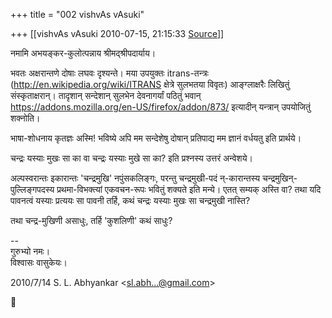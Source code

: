 +++
title = "002 vishvAs vAsuki"

+++
[[vishvAs vAsuki	2010-07-15, 21:15:33 [Source](https://groups.google.com/g/samskrita/c/kcwXcrq_pnU)]]



नमामि अभयङ्कर-कुलोत्पन्नाय श्रीमद्श्रीपदार्याय।  
  
भवतः अक्षरान्तणे दोषाः लघवः दृश्यन्ते। मया उपयुक्तः itrans-तन्त्रः (<http://en.wikipedia.org/wiki/ITRANS> क्षेत्रे सुलभतया विवृतः) आङ्ग्लाक्षरैः लिखितुं संस्कृताक्षरान्। तादृशान् सन्देशान् सुलभेन देवनागर्यां पठितुं भवान् <https://addons.mozilla.org/en-US/firefox/addon/873/> इत्यादीन् यन्त्रान् उपयोजितुं शक्नोति।  
  
भाषा-शोधनाय कृतज्ञः अस्मि! भविष्ये अपि मम सन्देशेषु दोषान् प्रतिपाद्य मम ज्ञानं वर्धयतु इति प्रार्थये।  
  
चन्द्रः यस्याः मुखः सा का वा चन्द्रः यस्याः मुखे सा का? इति प्रश्नस्य उत्तरं अन्वेशये।  
  
अल्पस्वरान्तः इकारान्तः 'चन्द्रमुखि' नपुंसकलिङ्गः, परन्तु चन्द्रमुखी-पदं न्-कारान्तस्य चन्द्रमुखिन्-पुल्लिङ्गपदस्य प्रथमा-विभक्त्यां एकवचन-रूपः भवितुं शक्यते इति मन्ये। एतत् सम्यक् अस्ति वा? तथा यदि पावनत्वं यस्याः प्रत्ययः सा पावनी तर्हि, कथं चन्द्रः यस्याः मुखः सा चन्द्रमुखी नास्ति?  
  
तथा चन्द्र-मुखिणी असाधुः, तर्हि 'कुशलिणी' कथं साधुः?  
  
--  
गुरुभ्यो नमः।  
विश्वासः वासुकेयः।  
  
  

2010/7/14 S. L. Abhyankar \<[sl.abh...@gmail.com]()\>




